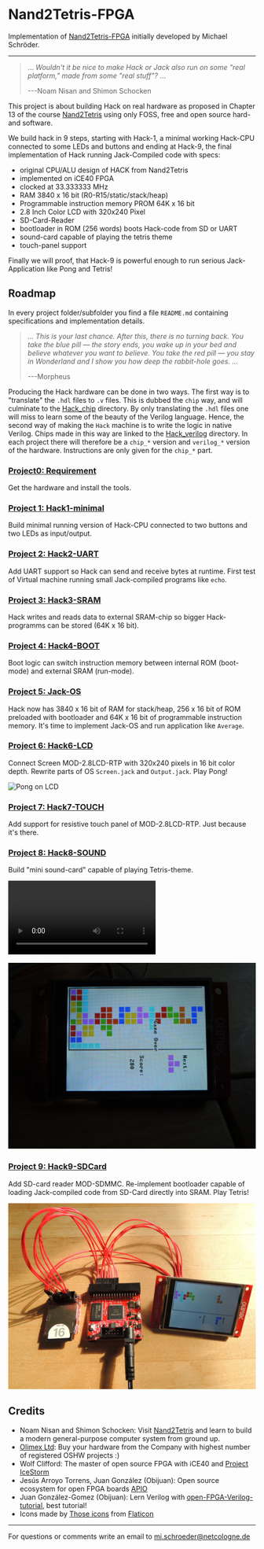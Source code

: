 # Nand2Tetris-FPGA

Implementation of [Nand2Tetris-FPGA](https://gitlab.com/x653/nand2tetris-fpga) initially developed by Michael Schröder.


---

> ... _Wouldn't it be nice to make Hack or Jack also run on some "real platform," made from some "real stuff"?_ ...
>
>---Noam Nisan and Shimon Schocken

This project is about building Hack on real hardware as proposed in Chapter 13 of the course [Nand2Tetris](https://www.Nand2Tetris.org/) using only FOSS, free and open source hard- and software.

We build hack in 9 steps, starting with Hack-1, a minimal working Hack-CPU connected to some LEDs and buttons and ending at Hack-9, the final implementation of Hack running Jack-Compiled code with specs:

* original CPU/ALU design of HACK from Nand2Tetris
* implemented on iCE40 FPGA
* clocked at 33.333333 MHz
* RAM 3840 x 16 bit (R0-R15/static/stack/heap)
* Programmable instruction memory PROM 64K x 16 bit
* 2.8 Inch Color LCD with 320x240 Pixel
* SD-Card-Reader
* bootloader in ROM (256 words) boots Hack-code from SD or UART
* sound-card capable of playing the tetris theme
* touch-panel support

Finally we will proof, that Hack-9 is powerful enough to run serious Jack-Application like Pong and Tetris!

## Roadmap

In every project folder/subfolder you find a file `README.md` containing specifications and implementation details.

>_... This is your last chance. After this, there is no turning back. You take the blue pill — the story ends, you wake up in your bed and believe whatever you want to believe. You take the red pill — you stay in Wonderland and I show you how deep the rabbit-hole goes. ..._
>
> ---Morpheus

Producing the Hack hardware can be done in two ways.
The first way is to "translate" the `.hdl` files to `.v` files.
This is dubbed the `chip` way, and will culminate to the [Hack_chip](Hack_chip) directory.
By only translating the `.hdl` files one will miss to learn some of the beauty of the Verilog language.
Hence, the second way of making the `Hack` machine is to write the logic in native Verilog.
Chips made in this way are linked to the [Hack_verilog](Hack_verilog) directory.
In each project there will therefore be a `chip_*` version and `verilog_*` version of the hardware.
Instructions are only given for the `chip_*` part.

### [Project0: Requirement](00_Requirement)

Get the hardware and install the tools.

### [Project 1: Hack1-minimal](01_Hack1-minimal)

Build minimal running version of Hack-CPU connected to two buttons and two LEDs as input/output.

### [Project 2: Hack2-UART](02_Hack2-UART)

Add UART support so Hack can send and receive bytes at runtime.
First test of Virtual machine running small Jack-compiled programs like `echo`.

### [Project 3: Hack3-SRAM](03_Hack3-SRAM)

Hack writes and reads data to external SRAM-chip so bigger Hack-programms can be stored (64K x 16 bit).

### [Project 4: Hack4-BOOT](04_Hack4-BOOT)

Boot logic can switch instruction memory between internal ROM (boot-mode) and external SRAM (run-mode).

### [Project 5: Jack-OS](05_Jack-OS)

Hack now has 3840 x 16 bit of RAM for stack/heap, 256 x 16 bit of ROM preloaded with bootloader and 64K x 16 bit of programmable instruction memory.
It's time to implement Jack-OS and run application like `Average`.

### [Project 6: Hack6-LCD](06_Hack6-LCD)

Connect Screen MOD-2.8LCD-RTP with 320x240 pixels in 16 bit color depth. Rewrite parts of OS `Screen.jack` and `Output.jack`. Play Pong!

![Pong on LCD](06_Hack6-LCD/pong.png)

### [Project 7: Hack7-TOUCH](07_Hack7-Touch)

Add support for resistive touch panel of MOD-2.8LCD-RTP. Just because it's there.

### [Project 8: Hack8-SOUND](08_Hack8-Sound)

Build "mini sound-card" capable of playing Tetris-theme.

![Tetris movie](08_Hack8-Sound/jack/Tetris/tetris.mp4)

![Tetris image](08_Hack8-Sound/jack/Tetris/tetris.png)

### [Project 9: Hack9-SDCard](09_Hack9-SD)

Add SD-card reader MOD-SDMMC. Re-implement bootloader capable of loading Jack-compiled code from SD-Card directly into SRAM. Play Tetris!

![SD card](09_Hack9-SD/Hack9.jpg)


## Credits

* Noam Nisan and Shimon Schocken: Visit [Nand2Tetris](https://Nand2Tetris.org) and learn to build a modern general-purpose computer system from ground up.
* [Olimex Ltd](https://www.Olimex.com/): Buy your hardware from the Company with highest number of registered OSHW projects :)
* Wolf Clifford: The master of open source FPGA with iCE40 and  [Project IceStorm](http://www.clifford.at/icestorm/)
* Jesús Arroyo Torrens, Juan González (Obijuan): Open source ecosystem for open FPGA boards [APIO](https://github.com/FPGAwars/apio)
* Juan González-Gomez (Obijuan): Lern Verilog with [open-FPGA-Verilog-tutorial](https://github.com/Obijuan/open-FPGA-Verilog-tutorial/), best tutorial!
* Icons made by [Those icons](https://www.flaticon.com/free-icon/cpu_483131?term=cpu&page=3&position=86) from [Flaticon](https://www.flaticon.com/)

---
For questions or comments write an email to
mi.schroeder@netcologne.de
